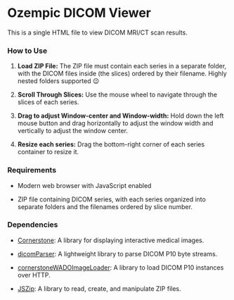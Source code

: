 
# Ozempic DICOM Viewer

This is a single HTML file to view DICOM MRI/CT scan results.

### How to Use

1. **Load ZIP File:** The ZIP file must contain each series in a separate folder, with the DICOM files inside (the slices) ordered by their filename. Highly nested folders supported 😉

2. **Scroll Through Slices:** Use the mouse wheel to navigate through the slices of each series.

3. **Drag to adjust Window-center and Window-width:** Hold down the left mouse button and drag horizontally to adjust the window width and vertically to adjust the window center.

4. **Resize each series:** Drag the bottom-right corner of each series container to resize it.

### Requirements

- Modern web browser with JavaScript enabled

- ZIP file containing DICOM series, with each series organized into separate folders and the filenames ordered by slice number.

### Dependencies

- <a href="https://github.com/cornerstonejs/cornerstone" target="_new">Cornerstone</a>: A library for displaying interactive medical images.

- <a href="https://github.com/cornerstonejs/dicomParser" target="_new">dicomParser</a>: A lightweight library to parse DICOM P10 byte streams.

- <a href="https://github.com/cornerstonejs/cornerstoneWADOImageLoader" target="_new">cornerstoneWADOImageLoader</a>: A library to load DICOM P10 instances over HTTP.

- <a href="https://github.com/Stuk/jszip" target="_new">JSZip</a>: A library to read, create, and manipulate ZIP files.
